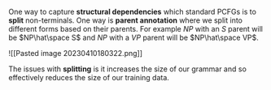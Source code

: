 One way to capture **structural dependencies** which standard PCFGs is to **split** non-terminals. One way is **parent annotation** where we split into different forms based on their parents. For example $NP$ with an $S$ parent will be $NP\hat\space S$ and $NP$ with a $VP$ parent will be $NP\hat\space VP$. 

![[Pasted image 20230410180322.png]]

The issues with **splitting** is it increases the size of our grammar and so effectively reduces the size of our training data.